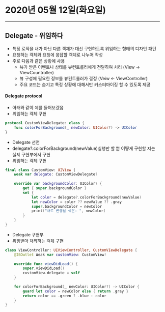 # 2020년 05월 12일(화요일)

-----



## Delegate - 위임하다

* 특정 로직을 내가 아닌 다른 객체가 대신 구현하도록 위임하는 형태의 디자인 패턴
* 요청하는 객체와 요청에 응답할 객체로 나누어 작성
* 주로 다음과 같은 상황에 사용
	* 뷰가 받은 이벤트나 상태를 뷰컨트롤러에게 전달하여 처리 (View -> ViewCountroller)
	* 뷰 구성에 필요한 정보를 뷰컨트롤러가 결정 (Veiw <- ViewController)
	* 주요 코드는 숨기고 특정 상황에 대해서만 커스터마이징 할 수 있도록 제공

#### Delegate protocol

* 아래와 같이 예를 들어보겠음
* 위임하는 객체 구현

```swift
protocol CustomViewDelegate: class {
	func colorForBackground(_ newColor: UIColor?) -> UIColor
}
```

* Delegate 선언
* delegate?.colorForBackground(newValue)실행만 할 뿐 어떻게 구현할 지는 실제 구현부에서 구현
* 위임하는 객체 구현

```swift
final class CustomView: UIView {
	weak var delegate: CustomViewDelegate?
	
	override var backgroundColor: UIColor? {
		get { super.backgroundColor }
		set {
			let color = delegate?.colorForBackground(newValue)
			let newColor = color ?? newValue ?? .gray
			super.backgroundColor = newColor
			print("새로 변경될 색은: ", newColor)
		}
	}
}
```

* Delegate 구현부
* 위임받아 처리하는 객체 구현

```swift
class ViewController: UIViewController, CustomVIewDelegate {
	@IBOutlet Weak var customView: CustomView!
	
	override func viewDidLoad() {
		super.viewDidLoad()
		customView.delegate = self
	}
	
	for colorForBackground(_ newColor: UIColor?) -> UIColor {
		guard let color = newColor else { return .gray }
		return color == .green ? .blue : color
	}
}
```

















